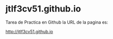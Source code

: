 # jtlf3cv51.github.io
Tarea de Practica en Github 
 la URL de la pagina es:
 
 http://jtlf3cv51.github.io
